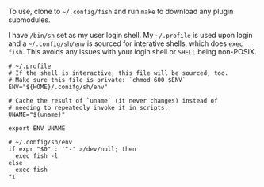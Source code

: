 To use, clone to `~/.config/fish` and run `make` to download any plugin
submodules.

I have `/bin/sh` set as my user login shell. My `~/.profile` is used upon login
and a `~/.config/sh/env` is sourced for interative shells, which does `exec fish`.
This avoids any issues with your login shell or `SHELL` being non-POSIX.

```shell
# ~/.profile
# If the shell is interactive, this file will be sourced, too.
# Make sure this file is private: `chmod 600 $ENV`
ENV="${HOME}/.conifg/sh/env"

# Cache the result of `uname` (it never changes) instead of
# needing to repeatedly invoke it in scripts.
UNAME="$(uname)"

export ENV UNAME
```

```shell
# ~/.config/sh/env
if expr "$0" : '^-' >/dev/null; then
  exec fish -l
else
  exec fish
fi
```
